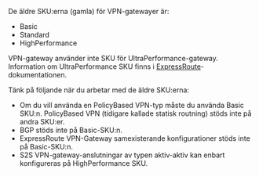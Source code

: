 De äldre SKU:erna (gamla) för VPN-gatewayer är:

* Basic
* Standard
* HighPerformance

VPN-gateway använder inte SKU för UltraPerformance-gateway. Information om UltraPerformance SKU finns i [ExpressRoute](../articles/expressroute/expressroute-about-virtual-network-gateways.md)-dokumentationen.

Tänk på följande när du arbetar med de äldre SKU:erna:

* Om du vill använda en PolicyBased VPN-typ måste du använda Basic SKU:n. PolicyBased VPN (tidigare kallade statisk routning) stöds inte på andra SKU:er.
* BGP stöds inte på Basic-SKU:n.
* ExpressRoute VPN-Gateway samexisterande konfigurationer stöds inte på Basic-SKU:n.
* S2S VPN-gateway-anslutningar av typen aktiv-aktiv kan enbart konfigureras på HighPerformance SKU.